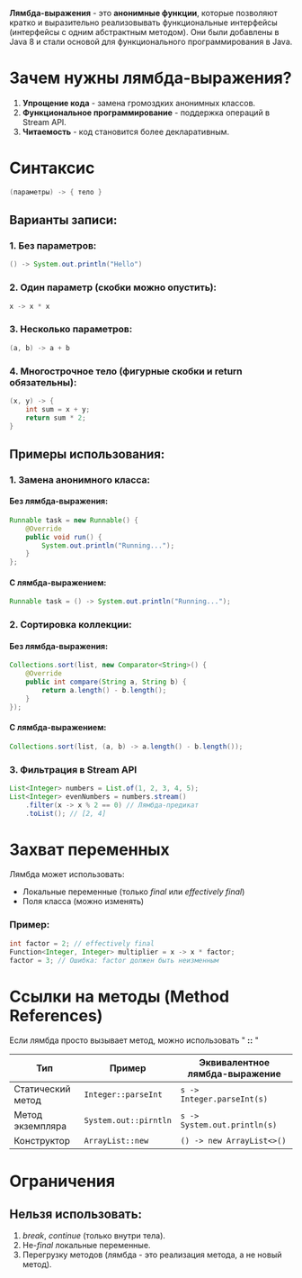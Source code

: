 **Лямбда-выражения** - это **анонимные функции**, которые позволяют кратко и выразительно реализовывать функциональные интерфейсы (интерфейсы с одним абстрактным методом). Они были добавлены в Java 8 и стали основой для функционального программирования в Java.
# Зачем нужны лямбда-выражения?
1. **Упрощение кода** - замена громоздких анонимных классов.
2. **Функциональное программирование** - поддержка операций в Stream API.
3. **Читаемость** - код становится более декларативным.
# Синтаксис
```java
(параметры) -> { тело }
```
## Варианты записи:
### 1. Без параметров:
```java
() -> System.out.println("Hello")
```
### 2. Один параметр (скобки можно опустить):
```java
x -> x * x
```
### 3. Несколько параметров:
```java
(a, b) -> a + b
```
### 4. Многострочное тело (фигурные скобки и return обязательны):
```java
(x, y) -> {
	int sum = x + y;
	return sum * 2;
}
```
## Примеры использования:
### 1. Замена анонимного класса:
#### Без лямбда-выражения:
```java
Runnable task = new Runnable() {
	@Override
	public void run() {
		System.out.println("Running...");
	}
};
```
#### С лямбда-выражением:
```java
Runnable task = () -> System.out.println("Running...");
```
### 2. Сортировка коллекции:
#### Без лямбда-выражения:
```java
Collections.sort(list, new Comparator<String>() {
	@Override
	public int compare(String a, String b) {
		return a.length() - b.length();
	}
});
```
#### С лямбда-выражением:
```java
Collections.sort(list, (a, b) -> a.length() - b.length());
```
### 3. Фильтрация в Stream API
```java
List<Integer> numbers = List.of(1, 2, 3, 4, 5);
List<Integer> evenNumbers = numbers.stream()
	.filter(x -> x % 2 == 0) // Лямбда-предикат
	.toList(); // [2, 4]
```
# Захват переменных
Лямбда может использовать:
- Локальные переменные (только *final* или *effectively final*)
- Поля класса (можно изменять)
### Пример:
```java
int factor = 2; // effectively final
Function<Integer, Integer> multiplier = x -> x * factor;
factor = 3; // Oшибка: factor должен быть неизменным
```
# Ссылки на методы (Method References)
Если лямбда просто вызывает метод, можно использовать " **::** "

| Тип               | Пример                | Эквивалентное лямбда-выражение |
| ----------------- | --------------------- | ------------------------------ |
| Статический метод | `Integer::parseInt`   | `s -> Integer.parseInt(s)`     |
| Метод экземпляра  | `System.out::pirntln` | `s -> System.out.println(s)`   |
| Конструктор       | `ArrayList::new`      | `() -> new ArrayList<>()`      |
# Ограничения
## Нельзя использовать:
1. *break*, *continue* (только внутри тела).
2. Не-*final* локальные переменные.
3. Перегрузку методов (лямбда - это реализация метода, а не новый метод).
